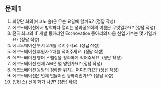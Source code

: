 ## 문제 1

1. 회장단 회의(에코노 숲)은 무슨 요일에 할까요? (정답 작성)
2. 에코노베이션에서 방학마다 열리는 성과공유회의 이름은 무엇일까요? (정답 작성)
3. 전국 최고의 IT 개발 동아리인 Econovation 동아리의 다음 신입 기수는 몇 기일까요? (정답 작성)
4. 에코노베이션 부서 3개를 적어주세요. (정답 작성)
5. 에코노베이션 후원사 2개를 적어주세요. (정답 작성)
6. 에코노베이션 영어 스펠링을 정확하게 적어주세요. (정답 작성)
7. 에코노베이션 현재 AM은 몇 명인가요? (정답 작성)
8. 에코노베이션 동방의 정확한 위치는 어디인가요? (정답 작성)
9. 에코노베이션은 언제 만들어진 동아리인가요? (정답 작성)
10. (넌센스) 신이 화가 나면? (정답 작성)
